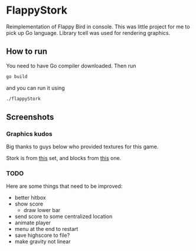 # FlappyStork

Reimplementation of Flappy Bird in console. This was little project for me to pick up Go language. Library tcell was used for rendering graphics.


## How to run
You need to have Go compiler downloaded. Then run
```bash
go build
```
and you can run it using
```bash
./flappyStork
```

## Screenshots

### Graphics kudos

Big thanks to guys below who provided textures for this game.

Stork is from [this](https://opengameart.org/content/baby-bounce-nes) set, and blocks from [this](https://opengameart.org/content/micro-world-old-tileset) one.


### TODO
Here are some things that need to be improved:

- better hitbox
- show score
    - draw lower bar
- send score to some centralized location
- animate player
- menu at the end to restart
- save highscore to file?
- make gravity not linear
